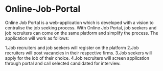 # Online-Job-Portal
Online Job Portal is a web-application which is developed with a vision to centralise the job seeking process. With Online Job Portal, job seekers and job recruiters can come on the same platform and simplify the process. The application will work as follows:

1.Job recruiters and job seekers will register on the platform
2.Job recruiters will post vacancies in their respective firms.
3.Job seekers will apply for the iob of their choice.
4.Job recruiters will screen application through portal and call selected candidated for interview.
